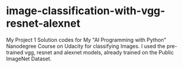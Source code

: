 # image-classification-with-vgg-resnet-alexnet
My Project 1 Solution codes for My "AI Programming with Python" Nanodegree Course on Udacity for classifying Images. I used the pre-trained vgg, resnet and alexnet models, already trained on the Public ImageNet Dataset.
